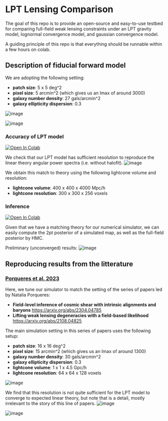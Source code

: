 # LPT Lensing Comparison

The goal of this repo is to provide an open-source and easy-to-use testbed for comparing full-field weak lensing constraints under an LPT gravity model, lognormal convergence model, and gaussian convergence model. 

A guiding principle of this repo is that everything should be runnable within a few hours on colab.


## Description of fiducial forward model

We are adopting the following setting:
- **patch size**: 5 x 5 deg^2
- **pixel size**: 5 arcmin^2 (which gives us an lmax of around 3000)
- **galaxy number density**: 27 gals/arcmin^2
- **galaxy ellipticity dispersion**: 0.3

![image](https://github.com/EiffL/LPTLensingComparison/assets/861591/24994aeb-87fd-4644-8005-249cd6fbf1c4)

![image](https://github.com/EiffL/LPTLensingComparison/assets/861591/8a068d7e-8df4-4ac8-81e5-00efccd70111)

### Accuracy of LPT model
<a href="https://colab.research.google.com/github/EiffL/LPTLensingComparison/blob/main/notebooks/LPTLensingAccuracyTest.ipynb" target="_parent"><img src="https://colab.research.google.com/assets/colab-badge.svg" alt="Open In Colab"/></a>

We check that our LPT model has sufficient resolution to reproduce the linear theory angular power spectra (i.e. without halofit).
![image](https://github.com/EiffL/LPTLensingComparison/assets/861591/05e19df0-db65-4527-a93e-455f78d66726)

We obtain this match to theory using the following lightcone volume and resolution:
- **lightcone volume**: 400 x 400 x 4000 Mpc/h
- **lightcone resolution**: 300 x 300 x 256 voxels

### Inference
<a href="https://colab.research.google.com/github/EiffL/LPTLensingComparison/blob/main/notebooks/Inference.ipynb" target="_parent"><img src="https://colab.research.google.com/assets/colab-badge.svg" alt="Open In Colab"/></a>

Given that we have a matching theory for our numerical simulator, we can easily compute the 2pt posterior of a simulated map, as well as the full-field posterior by HMC.

Preliminary (unconverged) results:
![image](https://github.com/EiffL/LPTLensingComparison/assets/861591/aad2834d-4252-4e31-94ab-13e91b56fb1f)

## Reproducing results from the litterature

### [Porqueres et al. 2023](https://arxiv.org/abs/2304.04785)

Here, we tune our simulator to match the setting of the series of papers led by Natalia Porqueres:
- **Field-level inference of cosmic shear with intrinsic alignments and baryons** https://arxiv.org/abs/2304.04785
- **Lifting weak lensing degeneracies with a field-based likelihood** https://arxiv.org/abs/2108.04825

The main simulation setting in this series of papers uses the following setup:
- **patch size**: 16 x 16 deg^2
- **pixel size**: 15 arcmin^2 (which gives us an lmax of around 1300)
- **galaxy number density**: 30 gals/arcmin^2
- **galaxy ellipticity dispersion**: 0.3
- **lightcone volume**: 1 x 1 x 4.5 Gpc/h
- **lightcone resolution**: 64 x 64 x 128 voxels
  
![image](https://github.com/EiffL/LPTLensingComparison/assets/861591/68ca4572-40bb-4117-90be-52f19c2f81ea)

We find that this resolution is not quite sufficient for the LPT model to converge to expected linear theory, but note that is a detail, mostly irrelevant to the story of this line of papers.
![image](https://github.com/EiffL/LPTLensingComparison/assets/861591/92f20cf1-c32f-4923-b781-63bde07aa0c3)

![image](https://github.com/EiffL/LPTLensingComparison/assets/861591/0a3ddf15-54f9-481a-afef-0290ec490392)

